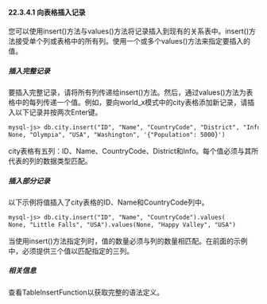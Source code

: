 #### 22.3.4.1 向表格插入记录

您可以使用insert()方法与values()方法将记录插入到现有的关系表中。insert()方法接受单个列或表格中的所有列。使用一个或多个values()方法来指定要插入的值。

##### 插入完整记录

要插入完整记录，请将所有列传递给insert()方法。然后，通过values()方法为表格中的每列传递一个值。例如，要向world_x模式中的city表格添加新记录，请插入以下记录并按两次Enter键。

```markdown
mysql-js> db.city.insert("ID", "Name", "CountryCode", "District", "Info").values(
None, "Olympia", "USA", "Washington", '{"Population": 5000}')
```

city表格有五列：ID、Name、CountryCode、District和Info。每个值必须与其所代表的列的数据类型匹配。

##### 插入部分记录

以下示例将值插入了city表格的ID、Name和CountryCode列中。

```markdown
mysql-js> db.city.insert("ID", "Name", "CountryCode").values(
None, "Little Falls", "USA").values(None, "Happy Valley", "USA")
```

当使用insert()方法指定列时，值的数量必须与列的数量相匹配。在前面的示例中，必须提供三个值以匹配指定的三列。

##### 相关信息

查看TableInsertFunction以获取完整的语法定义。